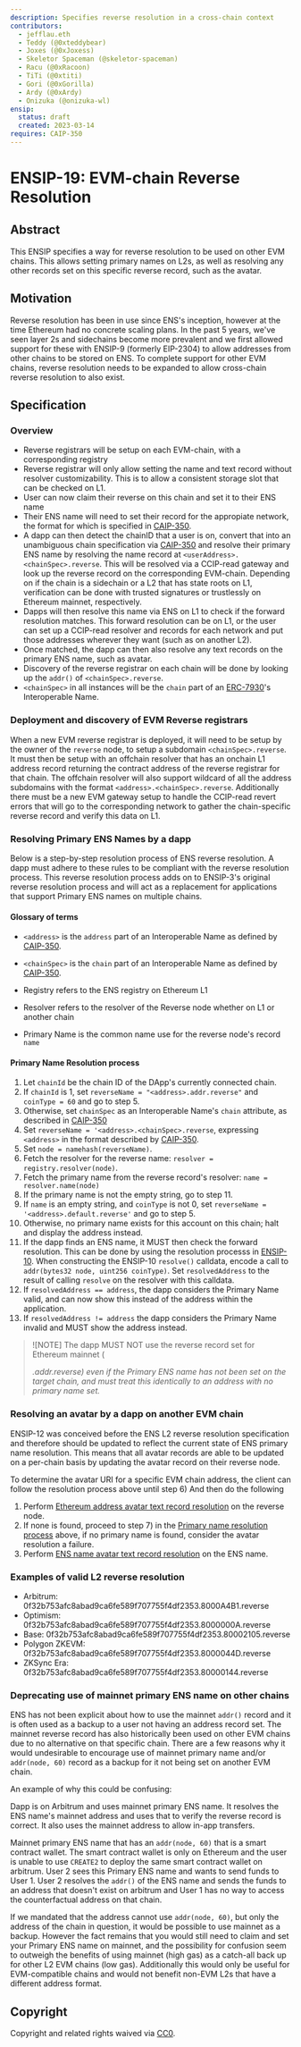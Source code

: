 ```yaml
---
description: Specifies reverse resolution in a cross-chain context
contributors:
  - jefflau.eth
  - Teddy (@0xteddybear)
  - Joxes (@0xJoxess)
  - Skeletor Spaceman (@skeletor-spaceman)
  - Racu (@0xRacoon)
  - TiTi (@0xtiti)
  - Gori (@0xGorilla)
  - Ardy (@0xArdy)
  - Onizuka (@onizuka-wl)
ensip:
  status: draft
  created: 2023-03-14
requires: CAIP-350
---
```


# ENSIP-19: EVM-chain Reverse Resolution

## Abstract

This ENSIP specifies a way for reverse resolution to be used on other EVM chains. This allows setting primary names on L2s, as well as resolving any other records set on this specific reverse record, such as the avatar.

## Motivation

Reverse resolution has been in use since ENS's inception, however at the time Ethereum had no concrete scaling plans. In the past 5 years, we've seen layer 2s and sidechains become more prevalent and we first allowed support for these with ENSIP-9 (formerly EIP-2304) to allow addresses from other chains to be stored on ENS. To complete support for other EVM chains, reverse resolution needs to be expanded to allow cross-chain reverse resolution to also exist.

## Specification

### Overview

* Reverse registrars will be setup on each EVM-chain, with a corresponding registry
* Reverse registrar will only allow setting the name and text record without resolver customizability.
  This is to allow a consistent storage slot that can be checked on L1.
* User can now claim their reverse on this chain and set it to their ENS name
* Their ENS name will need to set their record for the appropiate network, the format for which is specified in [CAIP-350].
* A dapp can then detect the chainID that a user is on, convert that into an unambiguous chain specification via [CAIP-350] and resolve their primary ENS name by resolving the name record at `<userAddress>.<chainSpec>.reverse`. This will be resolved via a CCIP-read gateway and look up the reverse record on the corresponding EVM-chain. Depending on if the chain is a sidechain or a L2 that has state roots on L1, verification can be done with trusted signatures or trustlessly on Ethereum mainnet, respectively.
* Dapps will then resolve this name via ENS on L1 to check if the forward resolution matches. This forward resolution can be on L1, or the user can set up a CCIP-read resolver and records for each network and put those addresses wherever they want (such as on another L2).
* Once matched, the dapp can then also resolve any text records on the primary ENS name, such as avatar.
* Discovery of the reverse registrar on each chain will be done by looking up the `addr()` of `<chainSpec>.reverse`.
* `<chainSpec>` in all instances will be the `chain` part of an [ERC-7930]'s Interoperable Name.

### Deployment and discovery of EVM Reverse registrars

When a new EVM reverse registrar is deployed, it will need to be setup by the owner of the `reverse` node, to setup a subdomain `<chainSpec>.reverse`. It must then be setup with an offchain resolver that has an onchain L1 address record returning the contract address of the reverse registrar for that chain. The offchain resolver will also support wildcard of all the address subdomains with the format `<address>.<chainSpec>.reverse`. Additionally there must be a new EVM gateway setup to handle the CCIP-read revert errors that will go to the corresponding network to gather the chain-specific reverse record and verify this data on L1.

### Resolving Primary ENS Names by a dapp

Below is a step-by-step resolution process of ENS reverse resolution. A dapp must adhere to these rules to be compliant with the reverse resolution process. This reverse resolution process adds on to ENSIP-3's original reverse resolution process and will act as a replacement for applications that support Primary ENS names on multiple chains.

#### Glossary of terms

* `<address>` is the `address` part of an Interoperable Name as defined by [CAIP-350].

* `<chainSpec>` is the `chain` part of an Interoperable Name as defined by [CAIP-350].

* Registry refers to the ENS registry on Ethereum L1

* Resolver refers to the resolver of the Reverse node whether on L1 or another chain

* Primary Name is the common name use for the reverse node's record `name`

#### Primary Name Resolution process

1) Let `chainId` be the chain ID of the DApp's currently connected chain.
2) If `chainId` is 1, set `reverseName = "<address>.addr.reverse"` and `coinType = 60` and go to step 5.
3) Otherwise, set `chainSpec` as an Interoperable Name's `chain` attribute, as described in [CAIP-350]
4) Set `reverseName = '<address>.<chainSpec>.reverse`, expressing `<address>` in the format described by [CAIP-350].
5) Set `node = namehash(reverseName)`.
6) Fetch the resolver for the reverse name: `resolver = registry.resolver(node)`.
7) Fetch the primary name from the reverse record's resolver: `name = resolver.name(node)`
8) If the primary name is not the empty string, go to step 11.
9) If `name` is an empty string, and `coinType` is not 0, set `reverseName = '<address>.default.reverse'` and go to step 5.
10) Otherwise, no primary name exists for this account on this chain; halt and display the address instead.
11) If the dapp finds an ENS name, it MUST then check the forward resolution. This can be done by using the resolution processs in [ENSIP-10](https://docs.ens.domains/ensip/10). When constructing the ENSIP-10 `resolve()` calldata, encode a call to `addr(bytes32 node, uint256 coinType)`. Set `resolvedAddress` to the result of calling `resolve` on the resolver with this calldata.
12) If `resolvedAddress == address`, the dapp considers the Primary Name valid, and can now show this instead of the address within the application.
13) If `resolvedAddress != address` the dapp considers the Primary Name invalid and MUST show the address instead.
    
> ![NOTE]
> The dapp MUST NOT use the reverse record set for Ethereum mainnet (<address>.addr.reverse) even if the Primary ENS name has not been set on the target chain, and must treat this identically to an address with no primary name set.

### Resolving an avatar by a dapp on another EVM chain

ENSIP-12 was conceived before the ENS L2 reverse resolution specification and therefore should be updated to reflect the current state of ENS primary name resolution. This means that all avatar records are able to be updated on a per-chain basis by updating the avatar record on their reverse node.

To determine the avatar URI for a specific EVM chain address, the client can follow the resolution process above until step 6) And then do the following

1. Perform [Ethereum address avatar text record resolution](https://docs.ens.domains/ensip/12#ethereum-address) on the reverse node.
2. If none is found, proceed to step 7) in the [Primary name resolution process](#primary-name-resolution-process) above, if no primary name is found, consider the avatar resolution a failure.
3. Perform [ENS name avatar text record resolution](https://docs.ens.domains/ensip/12#ens-name) on the ENS name.

### Examples of valid L2 reverse resolution

* Arbitrum: 0f32b753afc8abad9ca6fe589f707755f4df2353.8000A4B1.reverse
* Optimism:
0f32b753afc8abad9ca6fe589f707755f4df2353.8000000A.reverse
* Base: 0f32b753afc8abad9ca6fe589f707755f4df2353.80002105.reverse
* Polygon ZKEVM: 0f32b753afc8abad9ca6fe589f707755f4df2353.8000044D.reverse
* ZKSync Era: 0f32b753afc8abad9ca6fe589f707755f4df2353.80000144.reverse

### Deprecating use of mainnet primary ENS name on other chains

ENS has not been explicit about how to use the mainnet `addr()` record and it is often used as a backup to a user not having an address record set. The mainnet reverse record has also historically been used on other EVM chains due to no alternative on that specific chain. There are a few reasons why it would undesirable to encourage use of mainnet primary name and/or `addr(node, 60)` record as a backup for it not being set on another EVM chain.

An example of why this could be confusing:

Dapp is on Arbitrum and uses mainnet primary ENS name. It resolves the ENS name's mainnet address and uses that to verify the reverse record is correct. It also uses the mainnet address to allow in-app transfers.

Mainnet primary ENS name that has an `addr(node, 60)` that is a smart contract wallet. The smart contract wallet is only on Ethereum and the user is unable to use `CREATE2` to deploy the same smart contract wallet on arbitrum. User 2 sees this Primary ENS name and wants to send funds to User 1. User 2 resolves the `addr()` of the ENS name and sends the funds to an address that doesn't exist on arbitrum and User 1 has no way to access the counterfactual address on that chain.

If we mandated that the address cannot use `addr(node, 60)`, but only the address of the chain in question, it would be possible to use mainnet as a backup. However the fact remains that you would still need to claim and set your Primary ENS name on mainnet, and the possibility for confusion seem to outweigh the benefits of using mainnet (high gas) as a catch-all back up for other L2 EVM chains (low gas). Additionally this would only be useful for EVM-compatible chains and would not benefit non-EVM L2s that have a different address format. 

## Copyright

Copyright and related rights waived via [CC0](https://creativecommons.org/publicdomain/zero/1.0/).

<!-- TODO: link to spec permalink once it's an official draft -->
[ERC-7930]: https://github.com/ethereum/ERCs/pull/1002
<!-- TODO: link to spec permalink once it's an official draft -->
[CAIP-350]: https://github.com/ChainAgnostic/CAIPs/pull/350
